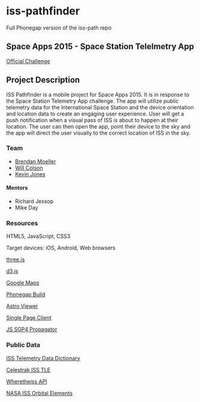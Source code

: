 # iss-pathfinder
Full Phonegap version of the iss-path repo

## Space Apps 2015 - Space Station Telelmetry App

[Official Challenge](https://2015.spaceappschallenge.org/challenge/space-station-telemetry-app/)

## Project Description

ISS Pathfinder is a mobile project for Space Apps 2015. It is in response to the Space Station Telemetry App challenge. The app will utilize public telemetry data for the International Space Station and the device orientation and location data to create an engaging user experience. User will get a push notification when a visual pass of ISS is about to happen at their location. The user can then open the app, point their device to the sky and the app will direct the user visually to the correct location of ISS in the sky.

### Team

* [Brendan Moeller](https://github.com/bmolz)
* [Will Colson](https://github.com/wtcolson)
* [Kevin Jones](https://github.com/kjw3)

#### Mentors

* Richard Jessop
* Mike Day

### Resources

HTML5, JavaScript, CSS3

Target devices: iOS, Android, Web browsers

[three.js](http://threejs.org/)

[d3.js](http://d3js.org/)

[Google Maps](https://developers.google.com/maps/documentation/javascript/)

[Phonegap Build](https://build.phonegap.com/)

[Astro Viewer](http://iss.astroviewer.net/)

[Single Page Client](http://data.nasa.gov/docs/spaceapps/challenges/spacestationtelemetry/issmin.html)

[JS SGP4 Propagator](https://github.com/shashwatak/satellite-js)

### Public Data

[ISS Telemetry Data Dictionary](http://spacestationlive.jsc.nasa.gov/resources/adcoTelemetry.html)

[Celestrak ISS TLE](http://www.celestrak.com/cgi-bin/TLE.pl?CATNR=25544) 

[Wheretheiss API](http://wheretheiss.at/w/developer)

[NASA ISS Orbital Elements](http://spaceflight.nasa.gov/realdata/elements/)

